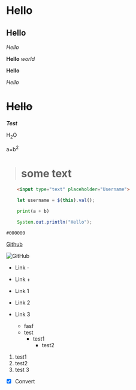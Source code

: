 # Hello
## Hello
*Hello*

**Hello** *world*

__Hello__

_Hello_

# ~~Hello~~

***Test***

H<sub>2</sub>O

a=b<sup>2</sup>

> # some text

```html
    <input type="text" placeholder="Username">
```

```javascript
    let username = $(this).val();
```

```python   
    print(a + b)
```

```java
    System.out.println("Hello");
```

`#000000`

[Github](https://github.com/)

![GitHub](https://encrypted-tbn0.gstatic.com/images?q=tbn:ANd9GcSM_TV2o6IKjWK5A2Ve3S3Wbdq-NpX-jy0NHP1uaokb&s)
- Link -
+ Link +
* Link 1

* Link 2
* Link 3
    * fasf
    * test
        * test1
            * test2

1. test1
1. test2
1. test 3

- [x] Convert 

